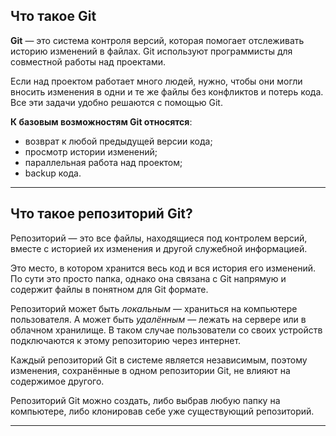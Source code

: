 ## Что такое Git

**Git**  — это система контроля версий, которая помогает отслеживать историю изменений в файлах. Git используют программисты для совместной работы над проектами.

Если над проектом работает много людей, нужно, чтобы они могли вносить изменения в одни и те же файлы без конфликтов и потерь кода. Все эти задачи удобно решаются с помощью Git.

**К базовым возможностям Git относятся**:

+ возврат к любой предыдущей версии кода;
+ просмотр истории изменений;
+ параллельная работа над проектом;
+ backup кода.
---

## Что такое репозиторий Git?
Репозиторий — это все файлы, находящиеся под контролем версий, вместе с историей их изменения и другой служебной информацией.

Это место, в котором хранится весь код и вся история его изменений. По сути это просто папка, однако она связана с Git напрямую и содержит файлы в понятном для Git формате.

Репозиторий может быть *локальным* — храниться на компьютере пользователя. А может быть *удалённым* — лежать на сервере или в облачном хранилище. В таком случае пользователи со своих устройств подключаются к этому репозиторию через интернет.

Каждый репозиторий Git в системе является независимым, поэтому изменения, сохранённые в одном репозитории Git, не влияют на содержимое другого.

Репозиторий Git можно создать, либо выбрав любую папку на компьютере, либо клонировав себе уже существующий репозиторий. 

---

